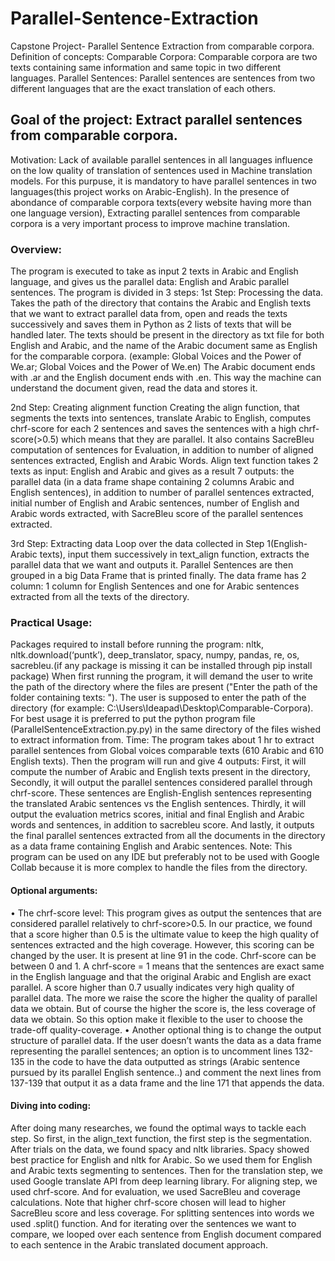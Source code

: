 # Parallel-Sentence-Extraction
Capstone Project- Parallel Sentence Extraction from comparable corpora.
Definition of concepts: 
Comparable Corpora: Comparable corpora are two texts containing same information and same topic in two different languages.
Parallel Sentences: Parallel sentences are sentences from two different languages that are the exact translation of each others.

## Goal of the project: Extract parallel sentences from comparable corpora.
Motivation: Lack of available parallel sentences in all languages influence on the low quality of translation of sentences used 
in Machine translation models. For this purpuse, it is mandatory to have parallel sentences in two languages(this project works on
Arabic-English). In the presence of abondance of comparable corpora texts(every website having more than one language version), 
Extracting parallel sentences from comparable corpora is a very important process to improve machine translation.

### Overview:
The program is executed to take as input 2 texts in Arabic and English language, and gives us the parallel data: English and Arabic parallel sentences.
The program is divided in 3 steps:
1st Step: Processing the data.
Takes the path of the directory that contains the Arabic and English texts that we want to extract parallel data from, open and reads the texts successively and saves them in Python as 2 lists of texts that will be handled later. The texts should be present in the directory as txt file for both English and Arabic, and the name of the Arabic document same as English for the comparable corpora. (example: Global Voices and the Power of We.ar; Global Voices and the Power of We.en) The Arabic document ends with .ar and the English document ends with .en. This way the machine can understand the document given, read the data and stores it.

2nd Step: Creating alignment function
Creating the align function, that segments the texts into sentences, translate Arabic to English, computes chrf-score for each 2 sentences and saves the sentences with a high chrf-score(>0.5) which means that they are parallel. It also contains SacreBleu computation of sentences for Evaluation, in addition to number of aligned sentences extracted, English and Arabic Words.
Align text function takes 2 texts as input: English and Arabic and gives as a result 7 outputs:  the parallel data (in a data frame shape containing 2 columns Arabic and English sentences), in addition to number of parallel sentences extracted, initial number of English and Arabic sentences, number of English and Arabic words extracted, with SacreBleu score of the parallel sentences extracted. 

3rd Step: Extracting data
Loop over the data collected in Step 1(English-Arabic texts), input them successively in text_align function, extracts the parallel data that we want and outputs it. Parallel Sentences are then grouped in a big Data Frame that is printed finally. The data frame has 2 column: 1 column for English Sentences and one for Arabic sentences extracted from all the texts of the directory.

### Practical Usage:

Packages required to install before running the program: nltk, nltk.download(‘puntk’), deep_translator, spacy, numpy, pandas, re, os, sacrebleu.(if any package is missing it can be installed through pip install package)
When first running the program, it will demand the user to write the path of the directory where the files are present ("Enter the path of the folder containing texts: "). The user is supposed to enter the path of the directory (for example: C:\Users\Ideapad\Desktop\Comparable-Corpora). For best usage it is preferred to put the python program file (ParallelSentenceExtraction.py.py) in the same directory of the files wished to extract information from.
Time: The program takes about 1 hr to extract parallel sentences from Global voices comparable texts (610 Arabic and 610 English texts).
Then the program will run and give 4 outputs: First, it will compute the number of Arabic and English texts present in the directory, Secondly, it will output the parallel sentences considered parallel through chrf-score. These sentences are English-English sentences representing the translated Arabic sentences vs the English sentences. Thirdly, it will output the evaluation metrics scores, initial and final English and Arabic words and sentences, in addition to sacrebleu score. And lastly, it outputs the final parallel sentences extracted from all the documents in the directory as a data frame containing English and Arabic sentences. 
Note: This program can be used on any IDE but preferably not to be used with Google Collab because it is more complex to handle the files from the directory.

#### Optional arguments:
•	The chrf-score level: This program gives as output the sentences that are considered parallel relatively to chrf-score>0.5. In our practice, we found that a score higher than 0.5 is the ultimate value to keep the high quality of sentences extracted and the high coverage. 
However, this scoring can be changed by the user. It is present at line 91 in the code. Chrf-score can be between 0 and 1. A chrf-score = 1 means that the sentences are exact same in the English language and that the original Arabic and English are exact parallel. A score higher than 0.7 usually indicates very high quality of parallel data. The more we raise the score the higher the quality of parallel data we obtain. But of course the higher the score is, the less coverage of data we obtain. So this option make it flexible to the user to choose the trade-off quality-coverage. 
•	Another optional thing is to change the output structure of parallel data. If the user doesn’t wants the data as a data frame representing the parallel sentences; an option is to uncomment lines 132-135 in the code to have the data outputted as strings (Arabic sentence pursued by its parallel English sentence..) and comment the next lines from 137-139 that output it as a data frame and the line 171 that appends the data.

#### Diving into coding:
After doing many researches, we found the optimal ways to tackle each step. So first, in the align_text function, the first step is the segmentation. After trials on the data, we found spacy and nltk libraries. Spacy showed best practice for English and nltk for Arabic. So we used them for English and Arabic texts segmenting to sentences. 
Then for the translation step, we used Google translate API from deep learning library. For aligning step, we used chrf-score. And for evaluation, we used SacreBleu and coverage calculations. Note that higher chrf-score chosen will lead to higher SacreBleu score and less coverage. 
For splitting sentences into words we used .split() function. And for iterating over the sentences we want to compare, we looped over each sentence from English document compared to each sentence in the Arabic translated document approach. 


